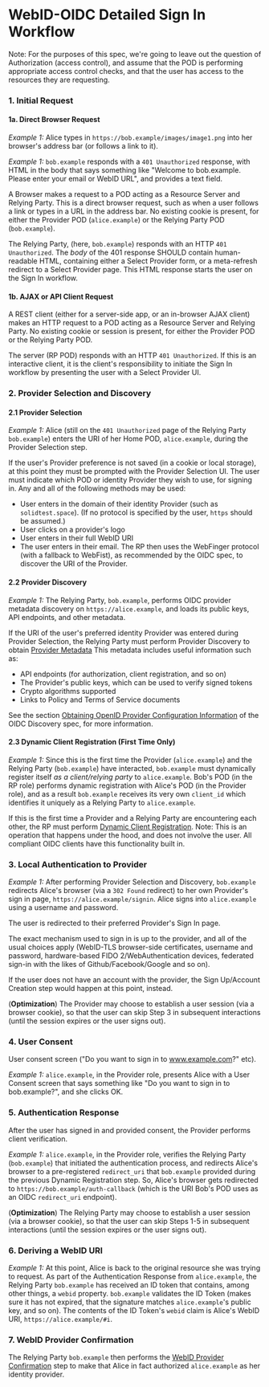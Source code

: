 # WebID-OIDC Detailed Sign In Workflow

Note: For the purposes of this spec, we're going to leave out the question of
Authorization (access control), and assume that the POD is performing
appropriate access control checks, and that the user has access to the resources
they are requesting.

### 1. Initial Request

#### 1a. Direct Browser Request

*Example 1:* Alice types in `https://bob.example/images/image1.png` into her
browser's address bar (or follows a link to it).

*Example 1:* `bob.example` responds with a `401 Unauthorized` response, with HTML in
the body that says something like "Welcome to bob.example. Please enter your email
or WebID URL", and provides a text field.

A Browser makes a request to a POD acting as a Resource Server and
Relying Party. This is a direct browser request, such as when a user follows a
link or types in a URL in the address bar. No existing cookie is present, for
either the Provider POD (`alice.example`) or the Relying Party POD (`bob.example`).

The Relying Party, (here, `bob.example`) responds with an HTTP `401 Unauthorized`.
The *body* of the 401 response SHOULD contain human-readable HTML, containing
either a Select Provider form, or a meta-refresh redirect to a Select Provider
page. This HTML response starts the user on the Sign In workflow.

#### 1b. AJAX or API Client Request
A REST client (either for a server-side app, or an in-browser AJAX client)
makes an HTTP request to a POD acting as a Resource Server and Relying Party.
No existing cookie or session is present, for either the Provider POD or the
Relying Party POD.

The server (RP POD) responds with an HTTP `401 Unauthorized`. If this is an
interactive client, it is the client's responsibility to initiate the Sign In
workflow by presenting the user with a Select Provider UI.

### 2. Provider Selection and Discovery

#### 2.1 Provider Selection
*Example 1:* Alice (still on the `401 Unauthorized` page of the Relying Party
`bob.example`) enters the URI of her Home POD, `alice.example`, during the Provider
Selection step.

If the user's Provider preference is not saved (in a cookie or local storage),
at this point they must be prompted with the Provider Selection UI. The user
must indicate which POD or identity Provider they wish to use, for signing in.
Any and all of the following methods may be used:

 * User enters in the domain of their identity Provider (such as
   `solidtest.space`).
   (If no protocol is specified by the user, `https` should be assumed.)
 * User clicks on a provider's logo
 * User enters in their full WebID URI
 * The user enters in their email. The RP then uses the WebFinger protocol (with
   a fallback to WebFist), as recommended by the OIDC spec, to discover the URI
   of the Provider.

#### 2.2 Provider Discovery
*Example 1:* The Relying Party, `bob.example`, performs OIDC provider metadata
discovery on `https://alice.example`, and loads its public keys, API endpoints,
and other metadata.

If the URI of the user's preferred identity Provider was entered during Provider
Selection, the Relying Party must perform Provider Discovery to obtain
[Provider Metadata](https://openid.net/specs/openid-connect-discovery-1_0.html#ProviderMetadata)
This metadata includes useful information such as:
 - API endpoints (for authorization, client registration, and so on)
 - The Provider's public keys, which can be used to verify signed tokens
 - Crypto algorithms supported
 - Links to Policy and Terms of Service documents

See the section [Obtaining OpenID Provider Configuration
Information](https://openid.net/specs/openid-connect-discovery-1_0.html#ProviderConfig)
of the OIDC Discovery spec, for more information.

#### 2.3 Dynamic Client Registration (First Time Only)
*Example 1:* Since this is the first time the Provider (`alice.example`) and the
Relying Party (`bob.example`) have interacted, `bob.example` must dynamically register
itself *as a client/relying party* to `alice.example`. Bob's POD (in the RP role)
performs dynamic registration with Alice's POD (in the Provider role), and as
a result `bob.example` receives its very own `client_id` which identifies it
uniquely as a Relying Party to `alice.example`.

If this is the first time a Provider and a Relying Party are encountering each
other, the RP must perform
[Dynamic Client Registration](https://openid.net/specs/openid-connect-registration-1_0.html).
Note: This is an operation that happens under the hood, and does not involve the
user. All compliant OIDC clients have this functionality built in.

### 3. Local Authentication to Provider
*Example 1:* After performing Provider Selection and Discovery, `bob.example`
redirects Alice's browser (via a `302 Found` redirect) to her own Provider's
sign in page, `https://alice.example/signin`. Alice signs into `alice.example` using
a username and password.

The user is redirected to their preferred Provider's Sign In page.

The exact mechanism used to sign in is up to the provider, and all of the usual
choices apply (WebID-TLS browser-side certificates, username and password,
hardware-based FIDO 2/WebAuthentication devices, federated sign-in with the
likes of Github/Facebook/Google and so on).

If the user does not have an account with the provider, the Sign Up/Account
Creation step would happen at this point, instead.

(**Optimization**) The Provider may choose to establish a user session (via a
browser cookie), so that the user can skip Step 3 in subsequent interactions
(until the session expires or the user signs out).

### 4. User Consent
User consent screen ("Do you want to sign in to www.example.com?" etc).

*Example 1:* `alice.example`, in the Provider role, presents Alice with a User
Consent screen that says something like "Do you want to sign in to bob.example?",
and she clicks OK.

### 5. Authentication Response
After the user has signed in and provided consent, the Provider performs client
verification.

*Example 1:* `alice.example`, in the Provider role, verifies the Relying Party
(`bob.example`) that initiated the authentication process, and redirects Alice's
browser to a pre-registered `redirect_uri` that `bob.example` provided during
the previous Dynamic Registration step. So, Alice's browser gets redirected
to `https://bob.example/auth-callback` (which is the URI Bob's POD uses as an OIDC
`redirect_uri` endpoint).

(**Optimization**) The Relying Party may choose to establish a user session
(via a browser cookie), so that the user can skip Steps 1-5 in subsequent
interactions (until the session expires or the user signs out).

### 6. Deriving a WebID URI
*Example 1:* At this point, Alice is back to the original resource she was
trying to request. As part of the Authentication Response from `alice.example`,
the Relying Party `bob.example` has received an ID token that contains, among
other things, a `webid` property. `bob.example` validates the ID Token (makes
sure it has not expired, that the signature matches `alice.example`'s public key,
and so on). The contents of the ID Token's `webid` claim is Alice's WebID URI,
`https://alice.example/#i`.

### 7. WebID Provider Confirmation
The Relying Party `bob.example` then performs the [WebID Provider
Confirmation](README.md#webid-provider-confirmation) step to make
that Alice in fact authorized `alice.example` as her identity provider.
